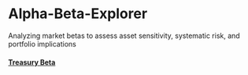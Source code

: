 # Alpha-Beta-Explorer
Analyzing market betas to assess asset sensitivity, systematic risk, and portfolio implications <br/>
#### [Treasury Beta](https://github.com/s1dewalker/Alpha-Beta-Explorer/blob/main/py_files/Betas.ipynb)
